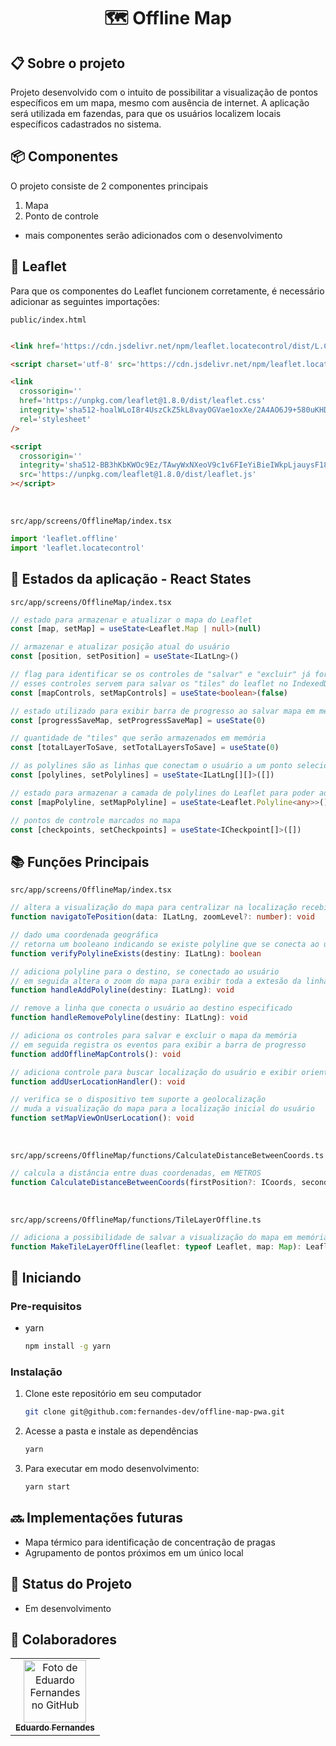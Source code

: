 <h1 align="center">🗺️ Offline Map</h1>

<!-- ABOUT THE PROJECT -->

## 📋 Sobre o projeto

Projeto desenvolvido com o intuito de possibilitar a visualização de pontos específicos em um mapa, mesmo com ausência
de internet. A aplicação será utilizada em fazendas, para que os usuários localizem locais específicos cadastrados no
sistema.

## 📦 Componentes

O projeto consiste de 2 componentes principais

1. Mapa
2. Ponto de controle

- mais componentes serão adicionados com o desenvolvimento

## 🍃 Leaflet

Para que os componentes do Leaflet funcionem corretamente, é necessário adicionar as seguintes importações:

`public/index.html`

```html

<link href='https://cdn.jsdelivr.net/npm/leaflet.locatecontrol/dist/L.Control.Locate.min.css' rel='stylesheet' />

<script charset='utf-8' src='https://cdn.jsdelivr.net/npm/leaflet.locatecontrol/dist/L.Control.Locate.min.js'></script>

<link
  crossorigin=''
  href='https://unpkg.com/leaflet@1.8.0/dist/leaflet.css'
  integrity='sha512-hoalWLoI8r4UszCkZ5kL8vayOGVae1oxXe/2A4AO6J9+580uKHDO3JdHb7NzwwzK5xr/Fs0W40kiNHxM9vyTtQ=='
  rel='stylesheet'
/>

<script
  crossorigin=''
  integrity='sha512-BB3hKbKWOc9Ez/TAwyWxNXeoV9c1v6FIeYiBieIWkpLjauysF18NzgR1MBNBXf8/KABdlkX68nAhlwcDFLGPCQ=='
  src='https://unpkg.com/leaflet@1.8.0/dist/leaflet.js'
></script>
```

<br>

`src/app/screens/OfflineMap/index.tsx`

```ts
import 'leaflet.offline'
import 'leaflet.locatecontrol'
```

## 📕 Estados da aplicação - React States

`src/app/screens/OfflineMap/index.tsx`

```ts
// estado para armazenar e atualizar o mapa do Leaflet
const [map, setMap] = useState<Leaflet.Map | null>(null)

// armazenar e atualizar posição atual do usuário
const [position, setPosition] = useState<ILatLng>()

// flag para identificar se os controles de "salvar" e "excluir" já foram adicionados ao mapa
// esses controles servem para salvar os "tiles" do leaflet no IndexedDb para visualização sem internet
const [mapControls, setMapControls] = useState<boolean>(false)

// estado utilizado para exibir barra de progresso ao salvar mapa em memória
const [progressSaveMap, setProgressSaveMap] = useState(0)

// quantidade de "tiles" que serão armazenados em memória
const [totalLayerToSave, setTotalLayersToSave] = useState(0)

// as polylines são as linhas que conectam o usuário a um ponto selecionado no mapa
const [polylines, setPolylines] = useState<ILatLng[][]>([])

// estado para armazenar a camada de polylines do Leaflet para poder adicionar ou remover linhas
const [mapPolyline, setMapPolyline] = useState<Leaflet.Polyline<any>>()

// pontos de controle marcados no mapa
const [checkpoints, setCheckpoints] = useState<ICheckpoint[]>([])
```

## 📚 Funções Principais

`src/app/screens/OfflineMap/index.tsx`

```ts
// altera a visualização do mapa para centralizar na localização recebida
function navigatoTePosition(data: ILatLng, zoomLevel?: number): void

// dado uma coordenada geográfica
// retorna um booleano indicando se existe polyline que se conecta ao usuário
function verifyPolylineExists(destiny: ILatLng): boolean

// adiciona polyline para o destino, se conectado ao usuário
// em seguida altera o zoom do mapa para exibir toda a extesão da linha
function handleAddPolyline(destiny: ILatLng): void

// remove a linha que conecta o usuário ao destino especificado
function handleRemovePolyline(destiny: ILatLng): void

// adiciona os controles para salvar e excluir o mapa da memória
// em seguida registra os eventos para exibir a barra de progresso
function addOfflineMapControls(): void

// adiciona controle para buscar localização do usuário e exibir orientação
function addUserLocationHandler(): void

// verifica se o dispositivo tem suporte a geolocalização
// muda a visualização do mapa para a localização inicial do usuário
function setMapViewOnUserLocation(): void
```

<br>

`src/app/screens/OfflineMap/functions/CalculateDistanceBetweenCoords.ts`

```ts
// calcula a distância entre duas coordenadas, em METROS
function CalculateDistanceBetweenCoords(firstPosition?: ICoords, secondPosition?: ICoords): number
```

<br>

`src/app/screens/OfflineMap/functions/TileLayerOffline.ts`

```ts
// adiciona a possibilidade de salvar a visualização do mapa em memória
function MakeTileLayerOffline(leaflet: typeof Leaflet, map: Map): Leaflet.tileLayerOffline | undefined
```

## 🚀 Iniciando

### Pre-requisitos

- yarn
  ```sh
  npm install -g yarn
  ```

### Instalação

1. Clone este repositório em seu computador
   ```sh
   git clone git@github.com:fernandes-dev/offline-map-pwa.git
   ```
2. Acesse a pasta e instale as dependências
   ```sh
   yarn
   ```
3. Para executar em modo desenvolvimento:
   ```sh
   yarn start
   ```

## 🔜 Implementações futuras

- Mapa térmico para identificação de concentração de pragas
- Agrupamento de pontos próximos em um único local

## 🎯 Status do Projeto

- Em desenvolvimento

## 🤝 Colaboradores

<table>
  <tr>
    <td align="center">
      <a href="https://github.com/fernandes-dev">
        <img src="https://avatars.githubusercontent.com/u/44908695?v=4" width="100px;" alt="Foto de Eduardo Fernandes no GitHub"/><br>
        <sub>
          <b>Eduardo Fernandes</b>
        </sub>
      </a>
    </td>
  </tr>
</table>

